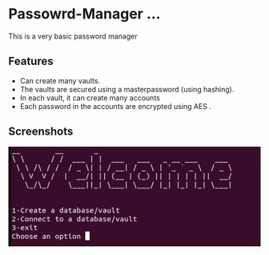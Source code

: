 # Passowrd-Manager ...
This is a very basic password manager

## Features
  - Can create many vaults. 
  - The vaults are secured using a masterpassword (using hashing).
  - In each vault, it can create many accounts 
  - Each password in the accounts are encrypted using AES .

  
## Screenshots
 ![Alt text](images/main.png) 